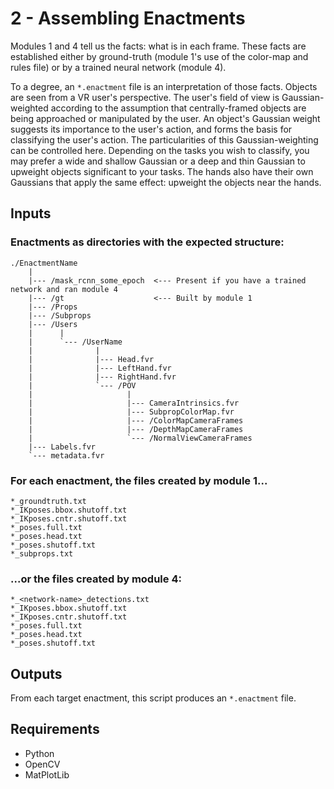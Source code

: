 # 2 - Assembling Enactments

Modules 1 and 4 tell us the facts: what is in each frame. These facts are established either by ground-truth (module 1's use of the color-map and rules file) or by a trained neural network (module 4).

To a degree, an `*.enactment` file is an interpretation of those facts. Objects are seen from a VR user's perspective. The user's field of view is Gaussian-weighted according to the assumption that centrally-framed objects are being approached or manipulated by the user. An object's Gaussian weight suggests its importance to the user's action, and forms the basis for classifying the user's action. The particularities of this Gaussian-weighting can be controlled here. Depending on the tasks you wish to classify, you may prefer a wide and shallow Gaussian or a deep and thin Gaussian to upweight objects significant to your tasks. The hands also have their own Gaussians that apply the same effect: upweight the objects near the hands.

## Inputs

### Enactments as directories with the expected structure:
```
./EnactmentName
    |
    |--- /mask_rcnn_some_epoch  <--- Present if you have a trained network and ran module 4
    |--- /gt                    <--- Built by module 1
    |--- /Props
    |--- /Subprops
    |--- /Users
    |      |
    |      `--- /UserName
    |              |
    |              |--- Head.fvr
    |              |--- LeftHand.fvr
    |              |--- RightHand.fvr
    |              `--- /POV
    |                     |
    |                     |--- CameraIntrinsics.fvr
    |                     |--- SubpropColorMap.fvr
    |                     |--- /ColorMapCameraFrames
    |                     |--- /DepthMapCameraFrames
    |                     `--- /NormalViewCameraFrames
    |--- Labels.fvr
    `--- metadata.fvr
```

### For each enactment, the files created by module 1...
```
*_groundtruth.txt
*_IKposes.bbox.shutoff.txt
*_IKposes.cntr.shutoff.txt
*_poses.full.txt
*_poses.head.txt
*_poses.shutoff.txt
*_subprops.txt
```

### ...or the files created by module 4:
```
*_<network-name>_detections.txt
*_IKposes.bbox.shutoff.txt
*_IKposes.cntr.shutoff.txt
*_poses.full.txt
*_poses.head.txt
*_poses.shutoff.txt
```

## Outputs

From each target enactment, this script produces an `*.enactment` file.

## Requirements
- Python
- OpenCV
- MatPlotLib
